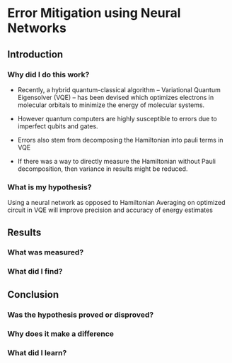 # Error Mitigation using Neural Networks

## Introduction 

### Why did I do this work? 
- Recently, a hybrid quantum-classical algorithm – Variational Quantum Eigensolver (VQE) – has been devised which optimizes electrons in molecular
orbitals to minimize the energy of molecular systems.

- However quantum computers are highly susceptible to errors due to imperfect qubits and gates.

- Errors also stem from decomposing the Hamiltonian into pauli terms in VQE 

- If there was a way to directly measure the Hamiltonian without Pauli decomposition, then variance in results might be 
reduced.


### What is my hypothesis?

Using a neural network  as opposed to Hamiltonian Averaging on optimized circuit in VQE will improve precision and accuracy of energy estimates

## Results

### What was measured? 

### What did I find?

## Conclusion

### Was the hypothesis proved or disproved? 

### Why does it make a difference

### What did I learn?
